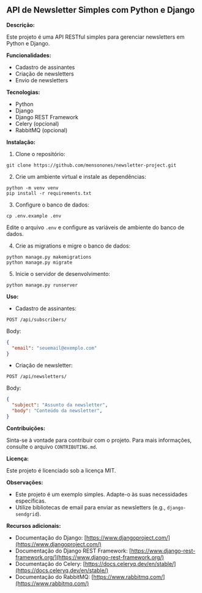 ## API de Newsletter Simples com Python e Django

**Descrição:**

Este projeto é uma API RESTful simples para gerenciar newsletters em Python e Django.

**Funcionalidades:**

* Cadastro de assinantes
* Criação de newsletters
* Envio de newsletters

**Tecnologias:**

* Python
* Django
* Django REST Framework
* Celery (opcional)
* RabbitMQ (opcional)

**Instalação:**

1. Clone o repositório:

```
git clone https://github.com/mensonones/newsletter-project.git
```

2. Crie um ambiente virtual e instale as dependências:

```
python -m venv venv
pip install -r requirements.txt
```

3. Configure o banco de dados:

```
cp .env.example .env
```

Edite o arquivo `.env` e configure as variáveis de ambiente do banco de dados.

4. Crie as migrations e migre o banco de dados:

```
python manage.py makemigrations
python manage.py migrate
```

5. Inicie o servidor de desenvolvimento:

```
python manage.py runserver
```

**Uso:**

* Cadastro de assinantes:

```
POST /api/subscribers/
```

Body:

```json
{
  "email": "seuemail@exemplo.com"
}
```

* Criação de newsletter:

```
POST /api/newsletters/
```

Body:

```json
{
  "subject": "Assunto da newsletter",
  "body": "Conteúdo da newsletter",
}
```

**Contribuições:**

Sinta-se à vontade para contribuir com o projeto. Para mais informações, consulte o arquivo `CONTRIBUTING.md`.

**Licença:**

Este projeto é licenciado sob a licença MIT.

**Observações:**

* Este projeto é um exemplo simples. Adapte-o às suas necessidades específicas.
* Utilize bibliotecas de email para enviar as newsletters (e.g., `django-sendgrid`).

**Recursos adicionais:**

* Documentação do Django: [https://www.djangoproject.com/](https://www.djangoproject.com/)
* Documentação do Django REST Framework: [https://www.django-rest-framework.org/](https://www.django-rest-framework.org/)
* Documentação do Celery: [https://docs.celeryq.dev/en/stable/](https://docs.celeryq.dev/en/stable/)
* Documentação do RabbitMQ: [https://www.rabbitmq.com/](https://www.rabbitmq.com/)
